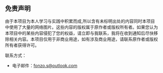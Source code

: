 ## 免责声明

由于本项目为本人学习与实践中积累而成,所以含有未标明出处的内容同时本项目中使用了大量的网络图片。这些内容的版权属于原作者或版权所有者。如果您认为本项目中的某些内容侵犯了您的权益，请立即与我联系，我将在收到通知后尽快移除相关内容。本项目仅用于非商业用途，如有涉及商业用途，请联系原作者或版权所有者获得许可。

联系方式：
- 电子邮件：fonzo.s@outlook.com
